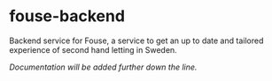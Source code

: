 # fouse-backend

Backend service for Fouse, a service to get an up to date and tailored experience of second hand letting in Sweden.

_Documentation will be added further down the line._
